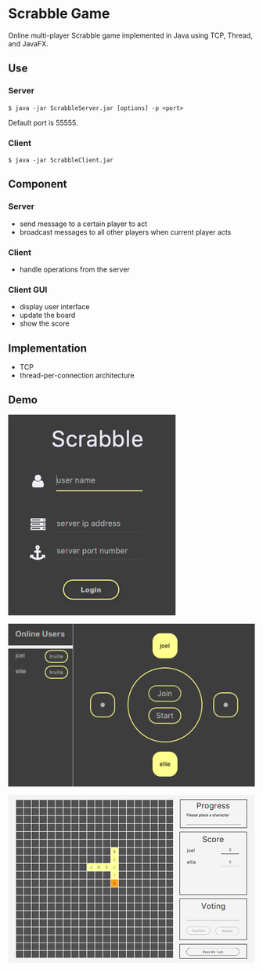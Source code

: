 # Scrabble Game

Online multi-player Scrabble game implemented in Java using TCP, Thread, and JavaFX.

## Use

### Server

```
$ java -jar ScrabbleServer.jar [options] -p <port>
```

Default port is 55555.

### Client

```
$ java -jar ScrabbleClient.jar
```


## Component

### Server
- send message to a certain player to act
- broadcast messages to all other players when current player acts
### Client
- handle operations from the server
### Client GUI
- display user interface
- update the board
- show the score

## Implementation
- TCP
- thread-per-connection architecture

## Demo
![Login](https://raw.githubusercontent.com/ZintrulCre/Scrabble-Game/master/Resource/Login.png)

![Desk](https://raw.githubusercontent.com/ZintrulCre/Scrabble-Game/master/Resource/Desk.png)

![Board](https://raw.githubusercontent.com/ZintrulCre/Scrabble-Game/master/Resource/Board.png)
